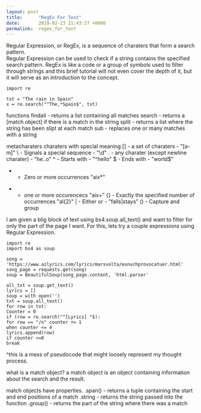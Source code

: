 ```yaml
---
layout: post
title:      "RegEx For Text"
date:       2019-02-23 21:43:27 +0000
permalink:  regex_for_text
---
```



Regular Expression, or RegEx, is a sequence of charaters that form a search pattern.  
Regular Expression can be used to check if a string contains the specified search pattern.  RegEx is like a code or a group of symbols used to filter through strings and this brief tutorial will not even cover the depth of it, but it will serve as an introduction to the concept.

```
import re

txt = "The rain in Spain"
x = re.search("^The,*Spain$", txt)
```


functions
findall - returns a list containing all matches
search - returns a [match object] if there is a match in the string
split - returns a list where the string has been slipt at each match
sub - replaces one or many matches with a string


metacharaters
charaters with special meaning
[] - a set of charaters - "[a-m]"
\ - Signals a special sequence - "\d"
. - any charater (except newline charater) - "he..o"
^ - Starts with - "^hello"
$ - Ends with - "world$"
* - Zero or more occurrences "aix*"
+ - one or more occurencecs "aix+"
{} - Exactly the specified number of occurrences "al{2}"
| - Either or - "falls|stays"
() - Capture and group



I am given a blig block of text using bs4.soup.all_text() and want to filter for only the
part of the page I want.  For this, lets try a couple expressions using Regular Expression.

```
import re
import bs4 as soup

song = 'https://www.azlyrics.com/lyrics/marsvolta/eunuchprovocatuer.html'
song_page = requests.get(song)
soup = BeautifulSoup(song_page.content, 'html.parser'

all_txt = soup.get_text()
lyrics = []
soup = with open('') 
txt = soup.all_text()
for row in txt:
Counter = 0
if (row = re.search("^[Lyrics] "$):
for row == "/n" counter += 1
when counter <= 4
lyrics.append(row)
if counter <=8
break
```

^this is a mess of pseudocode that might loosely represent my thought process.

what is a match object?
a match object is an object containing information about the search and the result.

match objects have properties.
.span() - returns a tuple containing the start and end positions of a match
.string - returns the string passed into the function
.group() - returns the part of the string where there was a match
